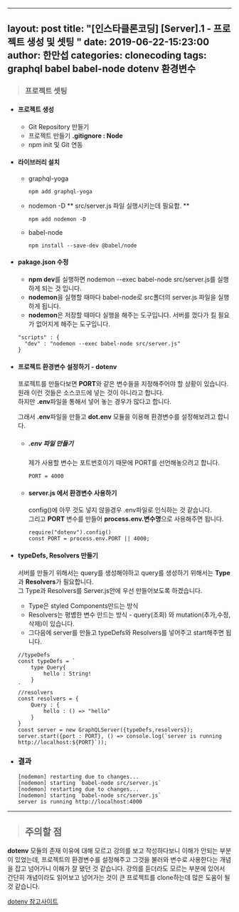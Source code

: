 

---
layout: post
title:  "[인스타클론코딩] [Server].1 - 프로젝트 생성 및 셋팅 "
date:   2019-06-22-15:23:00
author: 한만섭
categories: clonecoding
tags: graphql babel babel-node dotenv 환경변수
---

> ### 프로젝트 셋팅 
  * #### 프로젝트 생성
    - Git Repository 만들기 
    - 프로젝트 만들기 **.gitignore : Node**
    - npm init 및 Git 연동 
  
  * #### 라이브러리 설치 

    - graphql-yoga
      ```
      npm add graphql-yoga
      ```

    - nodemon -D ** src/server.js 파일 실행시키는데 필요함. ** 
      ```
      npm add nodemon -D
      ```

    - babel-node 
      ```
      npm install --save-dev @babel/node
      ```

  * #### pakage.json 수정

    - **npm dev**를 실행하면 nodemon --exec babel-node src/server.js를 실행하게 되는 것 입니다. 
    - **nodemon**을 실행할 때마다 babel-node로 src폴더의 server.js 파일을 실행하게 됩니다. 
    - **nodemon**은 저장할 때마다 실행을 해주는 도구입니다. 서버를 껐다가 킬 필요가 없어지게 해주는 도구입니다. 
    ```
    "scripts" : {
      "dev" : "nodemon --exec babel-node src/server.js"
    } 
    ```



  * #### 프로젝트 환경변수 설정하기 - dotenv

    프로젝트를 만들다보면 **PORT**와 같은 변수들을 지정해주어야 할 상황이 있습니다. 원래 이런 것들은 소스코드에 넣는 것이 아니라고 합니다.  
    하지만 **.env**파일을 통해서 넣어 놓는 경우가 많다고 합니다.  

    그래서 **.env**파일을 만들고 **dot.env** 모듈을 이용해 환경변수를 설정해보려고 합니다.  

    * ##### .env 파일 만들기

      제가 사용할 변수는 포트번호이기 때문에 PORT를 선언해놓으려고 합니다. 
      ```
      PORT = 4000
      ```

    * #### server.js 에서 환경변수 사용하기 

      config()에 아무 것도 넣지 않을경우 .env파일로 인식하는 것 같습니다.  
      그리고 **PORT** 변수를 만들어 **process.env.변수명**으로 사용해주면 됩니다. 
      ```
      require("dotenv").config()
      const PORT = process.env.PORT || 4000;
      ```

  * #### typeDefs, Resolvers 만들기 

    서버를 만들기 위해서는 query를 생성해야하고 query를 생성하기 위해서는 **Type**과 **Resolvers**가 필요합니다.  
    그 Type과 Resolvers를 Server.js안에 우선 만들어보도록 하겠습니다.  

    * Type은 styled Components만드는 방식  
    * Resolvers는 평볌한 변수 만드는 방식 - query(조회) 와 mutation(추가,수정,삭제)이 있습니다. 
    * 그다음에 server를 만들고 typeDefs와 Resolvers를 넣어주고 start해주면 됩니다. 
    ```
    //typeDefs
    const typeDefs = `
        type Query{
            hello : String!
        }
    `
    //resolvers
    const resolvers = {
        Query : {
            hello : () => "hello"
        }
    }
    const server = new GraphQLServer({typeDefs,resolvers});
    server.start({port : PORT}, () => console.log(`server is running http://localhost:${PORT}`));
    ```

  * ### 결과

    ```
    [nodemon] restarting due to changes...
    [nodemon] starting `babel-node src/server.js`
    [nodemon] restarting due to changes...
    [nodemon] starting `babel-node src/server.js`
    server is running http://localhost:4000
    ```


***



> ## 주의할 점 
  **dotenv** 모듈의 존재 이유에 대해 모르고 강의를 보고 작성하다보니 이해가 안되는 부분이 있었는데, 프로젝트의 환경변수를 설정해주고 그것을 불러와 
  변수로 사용한다는 개념을 잡고 넘어가니 이해가 잘 됐던 것 같습니다. 강의를 듣더라도 모르는 부분에 있어서 간단히 개념이라도 읽어보고 넘어가는 것이 
  큰 프로젝트를 clone하는데 많은 도움이 될 것 같습니다.  
  
  [dotenv 참고사이트](https://blog.seq.kr/2018/11/20/nodejs/dotenv-load-enviroment-file/)
